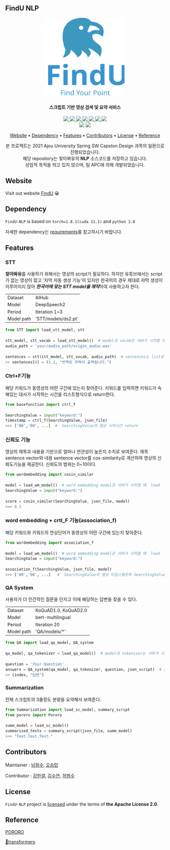 ## FindU NLP

<p align="center">
    <img src="asset/logo-com.svg" alt="logo" width="250" height="250"/>
</p>
<h4 align="center">스크립트 기반 영상 검색 및 요약 서비스</h4>
<p align="center">
    <a href="https://github.com/SWCapstone2021/NLP/actions/workflows/deploy.yml">
        <img src="https://github.com/SWCapstone2021/NLP/actions/workflows/deploy.yml/badge.svg"/>
    </a> 
    <a href="https://github.com/SWCapstone2021/NLP/actions/workflows/pytest.yml">
        <img src="https://github.com/SWCapstone2021/NLP/actions/workflows/pytest.yml/badge.svg?branch=dev"/>
    </a>	
    <a href="https://github.com/SWCapstone2021/NLP/issues">
        <img src="https://img.shields.io/github/issues/SWCapstone2021/NLP"/>
    <a href="https://github.com/SWCapstone2021/NLP/issues">
        <img src="https://img.shields.io/github/issues-closed/SWCapstone2021/NLP?color=green"/>
    </a>
    <a href="https://github.com/SWCapstone2021/NLP/pulls">
        <img src="https://img.shields.io/github/forks/SWCapstone2021/NLP"/>
    </a>
    <a href="https://github.com/SWCapstone2021/NLP/stargazers">
        <img src="https://img.shields.io/github/stars/SWCapstone2021/NLP"/>
    </a>
    <a href="https://github.com/SWCapstone2021/NLP/blob/main/LICENSE">
        <img src="https://img.shields.io/github/license/SWCapstone2021/NLP"/>
    </a> <br/>
        <img src="https://img.shields.io/badge/python-3.8-3776AB?style=flat-square&logo=python"/>
        <img src="https://img.shields.io/badge/torch-1.8.1-EE4C2C?style=flat-square&logo=pytorch"/>

</p>

<p align="center">
  <a href="#website">Website</a></a> •   
  <a href="#Dependency">Dependency</a></a> • 
  <a href="#features">Features</a></a> • 
  <a href="#contributors">Contributors</a> • 
  <a href="#license">License</a> • 
  <a href="#reference">Reference</a>
</p>
<p align="center">
    본 프로젝트는 2021 Ajou University Spring SW Capston Design 과목의 일환으로 진행되었습니다. <br/>
    해당 repository는 찾아봐유의 <b>NLP</b> 소스코드를 저장하고 있습니다.
<br/>    
    상업적 목적을 띄고 있지 않으며, 팀 APC에 의해 개발되었습니다.
</p>

## Website
Visit out website [FindU](https://apcfindu.web.app/) 😀

## Dependency

`FindU-NLP` is based on `torch=1.8.1(cuda 11.1)` and `python 3.8`

자세한 dependency는 [requirements](requirements.txt)를 참고하시기 바랍니다.

## Features

### STT

**찾아봐유**를 사용하기 위해서는 영상의 script가 필요하다. 하지만 유튜브에서는 script가 없는 영상이 많고 '자막 자동 생성 기능'이 있지만 한국어의 경우 제대로 자막 생성이 이루어지지 않아 ***한국어에 맞는 STT model을 제작***하여 사용하고자 한다.

|  |         |
| ------- | ------------- |
| Dataset | AIHub         |
| Model   | DeepSpeech2   |
| Period  | Iteration 1~3 |
| Model path | 'STT/models/ds2.pt' |

```python
from STT import load_stt_model, stt

stt_model, stt_vocab = load_stt_model()  # model과 vocab은 서버가 시작할 때 load
audio_path = 'your/audio_path/origin_audio.wav'

sentences = stt(stt_model, stt_vocab, audio_path)  # sentences는 list로 (시간, 자막)으로 구성
>> sentences[0] = (3.2, "번역된 자막이 출력됩니다.")
```

### Ctrl+F기능

해당 키워드가 동영상의 어떤 구간에 있는지 찾아준다. 
키워드를 입력하면 키워드가 속해있는 대사가 시작하는 시간을 리스트형식으로 return한다.

```python
from basefunction import ctrl_f

SearchingValue = input("keyword:")
timestamp = ctrl_f(SearchingValue, json_file) 
>>> ['00','00', ...]  #  SearchingValue의 영상 시작시간 return
```

### 신뢰도 기능

영상의 제목과 내용을 기반으로 얼마나 연관성이 높은지 수치로 보여준다. 제목 sentence vector와 내용 sentence vector를 cos-similarity로 계산하여 영상의 신뢰도기능을 제공한다. 신뢰도의 범위는 0~10이다.

```python
from wordembedding import cosin_similar

model = load_wm_model()  # word embedding model은 서버가 시작할 때  load
SearchingValue = input("keyword:")

score = cosin_similar(SearchingValue, json_file, model)
>>> 0.3
```

### word embedding + crtl_F 기능(association_f)

해당 키워드와 키워드의 연상단어가 동영상의 어떤 구간에 있는지 찾아준다. 

```python
from wordembedding import association_f

model = load_wm_model()  # word embedding model은 서버가 시작할 때  load
SearchingValue = input("keyword:")

association_f(SearchingValue, json_file, model)
>>> ['00','00', ...]   #  SearchingValue의 영상 타임스탬프와 SearchingValue의 연상단어가 해당하는 영상 타임스탬프 return
```

### QA System

사용자가 더 인간적인 질문을 던지고 이에 해당하는 답변을 찾을 수 있다.

|            |                      |
| ---------- | -------------------- |
| Dataset    | KoQuAD1.0, KoQuAD2.0 |
| Model      | bert-multilingual    |
| Period     | Iteration 20         |
| Model path | 'QA/models/*'        |

```python
from QA import load_qa_model, QA_system

qa_model, qa_tokenizer = load_qa_model()  # model과 tokenizer는 서버가 시작할 때 load

question = 'Your Question'
answers = QA_system(qa_model, qa_tokenizer, question, json_script)  # answers는 list로 (index, 답변)으로 구성, index는 해당 답변이 출현하는 script의 index
>> (index, "답변")
```

### Summarization

전체 스크립트의 3줄정도 분량을 요약해서 보여준다.

```python
from Summarization import load_sc_model, summary_script
from pororo import Pororo

summ_model = load_sc_model()
summarized_texts = summary_script(json_file, summ_model)
>>> "Text.Text.Text."
```


## Contributors

Maintainer : [남희수](https://github.com/HeesuNam), [오승민](https://github.com/Rhcsky)

Contributor : [강한결](https://github.com/hankyul2), [김수연](https://github.com/amelia9981), [허범수](https://github.com/xxoSoo)



## License

`FindU-NLP` project is [licensed](LICENSE) under the terms of **the Apache License 2.0**.



## Reference

[PORORO](https://github.com/kakaobrain/pororo)

[🤗transformers](https://github.com/huggingface/transformers)

